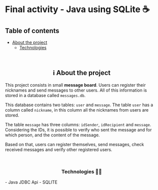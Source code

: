 # Final activity - Java using SQLite ☕

## Table of contents
- [About the project](#--ℹ%EF%B8%8F-about-the-project)
  - [Technologies]()
 

<br>

<h2 align="center">  ℹ️ About the project</h2>

This project consists in small **message board**. Users can register their nicknames and send messages to other users. All of this information is stored in a database called `messages.db`. 

This database contains two tables: `user` and `message`. The table `user` has a column called `nickname`, in this column all the nicknames from users are stored.

The table `message` has three columns: `idSender`, `idRecipient` and `message`. Considering the IDs, it is possible to verify who sent the message and for which person, and the content of the message. 

Based on that, users can register themselves, send messages, check received messages and verify other registered users. 

<br>

<h3 align="center"> Technologies 🧑‍💻 </h3>
- Java JDBC Api
- SQLITE
